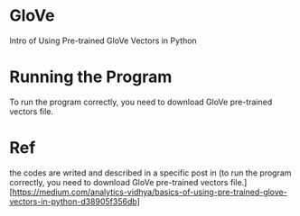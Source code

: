 # GloVe
Intro of Using Pre-trained GloVe Vectors in Python
# Running the Program
To run the program correctly, you need to download GloVe pre-trained vectors file.
# Ref
the codes are writed and described in a specific post in (to run the program correctly, you need to download GloVe pre-trained vectors file.][https://medium.com/analytics-vidhya/basics-of-using-pre-trained-glove-vectors-in-python-d38905f356db]
